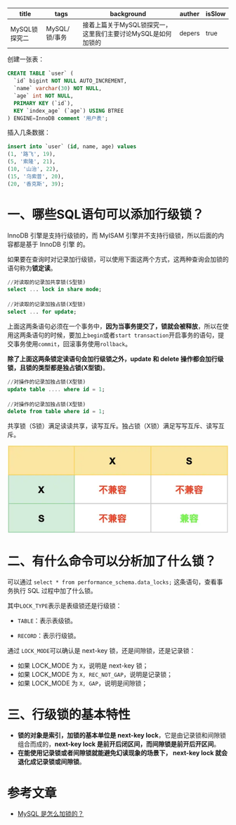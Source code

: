 | title         | tags          | background                                                   | auther | isSlow |
| ------------- | ------------- | ------------------------------------------------------------ | ------ | ------ |
| MySQL锁探究二 | MySQL/锁/事务 | 接着上篇关于MySQL锁探究一，这里我们主要讨论MySQL是如何加锁的 | depers | true   |

创建一张表：

```sql
CREATE TABLE `user` (
  `id` bigint NOT NULL AUTO_INCREMENT,
  `name` varchar(30) NOT NULL,
  `age` int NOT NULL,
  PRIMARY KEY (`id`),
  KEY `index_age` (`age`) USING BTREE
) ENGINE=InnoDB comment '用户表';
```

插入几条数据：

```sql
insert into `user` (id, name, age) values
(1, '路飞', 19),
(5, '索隆', 21),
(10, '山治', 22),
(15, '乌索普', 20),
(20, '香克斯', 39);
```

# 一、哪些SQL语句可以添加行级锁？

InnoDB 引擎是支持行级锁的，而 MyISAM 引擎并不支持行级锁，所以后面的内容都是基于 InnoDB 引擎 的。

如果要在查询时对记录加行级锁，可以使用下面这两个方式，这两种查询会加锁的语句称为**锁定读**。

```sql
//对读取的记录加共享锁(S型锁)
select ... lock in share mode;

//对读取的记录加独占锁(X型锁)
select ... for update;
```

上面这两条语句必须在一个事务中，**因为当事务提交了，锁就会被释放**，所以在使用这两条语句的时候，要加上`begin`或者`start transaction`开启事务的语句，提交事务使用`commit`，回滚事务使用`rollback`。

**除了上面这两条锁定读语句会加行级锁之外，update 和 delete 操作都会加行级锁，且锁的类型都是独占锁(X型锁)**。

```sql
//对操作的记录加独占锁(X型锁)
update table .... where id = 1;

//对操作的记录加独占锁(X型锁)
delete from table where id = 1;
```

共享锁（S锁）满足读读共享，读写互斥。独占锁（X锁）满足写写互斥、读写互斥。

![](../../assert/x锁和s锁.webp)

# 二、有什么命令可以分析加了什么锁？

可以通过 `select * from performance_schema.data_locks;` 这条语句，查看事务执行 SQL 过程中加了什么锁。

其中`LOCK_TYPE`表示是表级锁还是行级锁：

* `TABLE`：表示表级锁。

* `RECORD`：表示行级锁。

通过 `LOCK_MODE`可以确认是 next-key 锁，还是间隙锁，还是记录锁：

- 如果 LOCK_MODE 为 `X`，说明是 next-key 锁；
- 如果 LOCK_MODE 为 `X, REC_NOT_GAP`，说明是记录锁；
- 如果 LOCK_MODE 为 `X, GAP`，说明是间隙锁；

# 三、行级锁的基本特性

* **锁的对象是索引，加锁的基本单位是 next-key lock**，它是由记录锁和间隙锁组合而成的，**next-key lock 是前开后闭区间，而间隙锁是前开后开区间**。
* **在能使用记录锁或者间隙锁就能避免幻读现象的场景下， next-key lock 就会退化成记录锁或间隙锁**。



# 参考文章

* [MySQL 是怎么加锁的？](https://xiaolincoding.com/mysql/lock/how_to_lock.html)